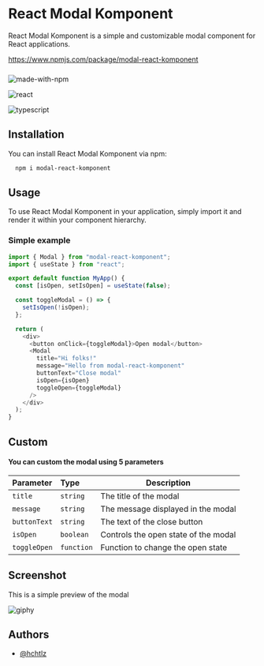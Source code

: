 # React Modal Komponent

React Modal Komponent is a simple and customizable modal component for React applications.

https://www.npmjs.com/package/modal-react-komponent

###

![made-with-npm](https://img.shields.io/badge/npm-323330?style=for-the-badge&logo=npm&logoColor=F7DF1E)

![react](https://img.shields.io/badge/react-blue.svg?style=for-the-badge&logo=react&logoColor=white)

![typescript](https://img.shields.io/badge/typescript-yellow.svg?style=for-the-badge&logo=typescript&logoColor=white)

## Installation

You can install React Modal Komponent via npm:

```bash
  npm i modal-react-komponent
```

## Usage

To use React Modal Komponent in your application, simply import it and render it within your component hierarchy.

### Simple example

```javascript
import { Modal } from "modal-react-komponent";
import { useState } from "react";

export default function MyApp() {
  const [isOpen, setIsOpen] = useState(false);

  const toggleModal = () => {
    setIsOpen(!isOpen);
  };

  return (
    <div>
      <button onClick={toggleModal}>Open modal</button>
      <Modal
        title="Hi folks!"
        message="Hello from modal-react-komponent"
        buttonText="Close modal"
        isOpen={isOpen}
        toggleOpen={toggleModal}
      />
    </div>
  );
}
```

## Custom

#### You can custom the modal using 5 parameters

| Parameter    | Type       | Description                          |
| :----------- | :--------- | ------------------------------------ |
| `title`      | `string`   | The title of the modal               |
| `message`    | `string`   | The message displayed in the modal   |
| `buttonText` | `string`   | The text of the close button         |
| `isOpen`     | `boolean`  | Controls the open state of the modal |
| `toggleOpen` | `function` | Function to change the open state    |

## Screenshot

This is a simple preview of the modal

<!--![giphy](https://github.com/hchtlz/modal-react-komponent/assets/93914147/5abd62a3-159f-449e-8677-4c494fbe8626)-->

![giphy](https://github.com/hchtlz/modal-react-komponent/assets/93914147/704c54fd-03bf-4e69-a88f-fa5e256d824f)

## Authors

- [@hchtlz](https://www.github.com/hchtlz)
